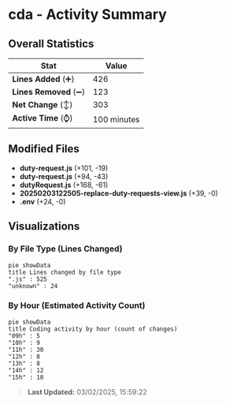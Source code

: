 # cda - Activity Summary 

## Overall Statistics

| Stat                   | Value                                                             |
| ---------------------- | ----------------------------------------------------------------- |
| **Lines Added** (➕)   | 426                                          |
| **Lines Removed** (➖) | 123                                        |
| **Net Change** (↕)    | 303                |
| **Active Time** (⌚)   | 100 minutes |


## Modified Files
- **duty-request.js** (+101, -19)
- **duty-request.js** (+94, -43)
- **dutyRequest.js** (+168, -61)
- **20250203122505-replace-duty-requests-view.js** (+39, -0)
- **.env** (+24, -0)

## Visualizations

### By File Type (Lines Changed)

```mermaid
pie showData
title Lines changed by file type
".js" : 525
"unknown" : 24
```

### By Hour (Estimated Activity Count)

```mermaid
pie showData
title Coding activity by hour (count of changes)
"09h" : 5
"10h" : 9
"11h" : 30
"12h" : 8
"13h" : 8
"14h" : 12
"15h" : 10
```


> **Last Updated:** 03/02/2025, 15:59:22